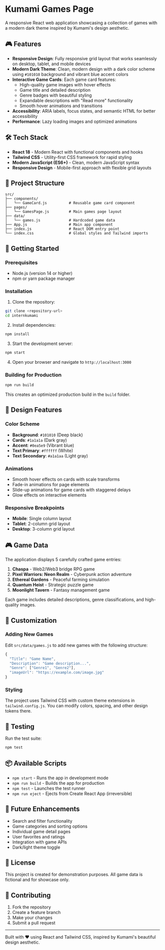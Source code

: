 # Kumami Games Page

A responsive React web application showcasing a collection of games with a modern dark theme inspired by Kumami's design aesthetic.

## 🎮 Features

- **Responsive Design**: Fully responsive grid layout that works seamlessly on desktop, tablet, and mobile devices
- **Modern Dark Theme**: Clean, modern design with a dark color scheme using `#101010` background and vibrant blue accent colors
- **Interactive Game Cards**: Each game card features:
  - High-quality game images with hover effects
  - Game title and detailed description
  - Genre badges with beautiful styling
  - Expandable descriptions with "Read more" functionality
  - Smooth hover animations and transitions
- **Accessibility**: ARIA labels, focus states, and semantic HTML for better accessibility
- **Performance**: Lazy loading images and optimized animations

## 🛠️ Tech Stack

- **React 18** - Modern React with functional components and hooks
- **Tailwind CSS** - Utility-first CSS framework for rapid styling
- **Modern JavaScript (ES6+)** - Clean, modern JavaScript syntax
- **Responsive Design** - Mobile-first approach with flexible grid layouts

## 📁 Project Structure

```
src/
├── components/
│   └── GameCard.js          # Reusable game card component
├── pages/
│   └── GamesPage.js         # Main games page layout
├── data/
│   └── games.js             # Hardcoded game data
├── App.js                   # Main app component
├── index.js                 # React DOM entry point
└── index.css                # Global styles and Tailwind imports
```

## 🚀 Getting Started

### Prerequisites

- Node.js (version 14 or higher)
- npm or yarn package manager

### Installation

1. Clone the repository:
```bash
git clone <repository-url>
cd internkumami
```

2. Install dependencies:
```bash
npm install
```

3. Start the development server:
```bash
npm start
```

4. Open your browser and navigate to `http://localhost:3000`

### Building for Production

```bash
npm run build
```

This creates an optimized production build in the `build` folder.

## 🎨 Design Features

### Color Scheme
- **Background**: `#101010` (Deep black)
- **Cards**: `#1a1a1a` (Dark gray)
- **Accent**: `#0ea5e9` (Vibrant blue)
- **Text Primary**: `#ffffff` (White)
- **Text Secondary**: `#a1a1aa` (Light gray)

### Animations
- Smooth hover effects on cards with scale transforms
- Fade-in animations for page elements
- Slide-up animations for game cards with staggered delays
- Glow effects on interactive elements

### Responsive Breakpoints
- **Mobile**: Single column layout
- **Tablet**: 2-column grid layout
- **Desktop**: 3-column grid layout

## 🎮 Game Data

The application displays 5 carefully crafted game entries:

1. **Chaspa** - Web2/Web3 bridge RPG game
2. **Pixel Warriors: Neon Realm** - Cyberpunk action adventure
3. **Ethereal Gardens** - Peaceful farming simulation
4. **Quantum Heist** - Strategic puzzle game
5. **Moonlight Tavern** - Fantasy management game

Each game includes detailed descriptions, genre classifications, and high-quality images.

## 🔧 Customization

### Adding New Games
Edit `src/data/games.js` to add new games with the following structure:
```javascript
{
  "Title": "Game Name",
  "Description": "Game description...",
  "Genre": ["Genre1", "Genre2"],
  "imageUrl": "https://example.com/image.jpg"
}
```

### Styling
The project uses Tailwind CSS with custom theme extensions in `tailwind.config.js`. You can modify colors, spacing, and other design tokens there.

## 🧪 Testing

Run the test suite:
```bash
npm test
```

## 📦 Available Scripts

- `npm start` - Runs the app in development mode
- `npm run build` - Builds the app for production
- `npm test` - Launches the test runner
- `npm run eject` - Ejects from Create React App (irreversible)

## 🌟 Future Enhancements

- Search and filter functionality
- Game categories and sorting options
- Individual game detail pages
- User favorites and ratings
- Integration with game APIs
- Dark/light theme toggle

## 📝 License

This project is created for demonstration purposes. All game data is fictional and for showcase only.

## 🤝 Contributing

1. Fork the repository
2. Create a feature branch
3. Make your changes
4. Submit a pull request

---

Built with ❤️ using React and Tailwind CSS, inspired by Kumami's beautiful design aesthetic.
